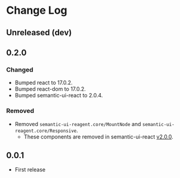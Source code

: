# Change Log

## Unreleased (dev)

## 0.2.0

### Changed
* Bumped react to 17.0.2.
* Bumped react-dom to 17.0.2.
* Bumped semantic-ui-react to 2.0.4.

### Removed
* Removed `semantic-ui-reagent.core/MountNode` and `semantic-ui-reagent.core/Responsive`.
  * These components are removed in semantic-ui-react [v2.0.0](https://github.com/Semantic-Org/Semantic-UI-React/blob/master/CHANGELOG.md#v200-2020-10-02).

## 0.0.1
- First release
